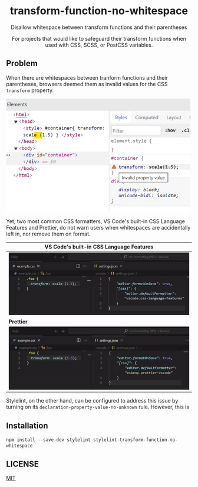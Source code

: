 <div align="center">

# transform-function-no-whitespace

Disallow whitespace between transform functions and their parentheses

For projects that would like to safeguard their transform functions when used with CSS, SCSS, or PostCSS variables.

</div>

<!-- to be added after the package is published -->
<!-- npm tag -->
<!-- coverage badge -->

## Problem

When there are whitespaces between tranform functions and their parentheses, browsers deemed them as invalid values for the CSS `transform` property.

<img src="asset/invalid_css.png" width="500">

Yet, two most common CSS formatters, VS Code's built-in CSS Language Features and Prettier, do not warn users when whitespaces are accidentally left in, nor remove them on format.

|VS Code's built-in CSS Language Features |
|---|
|![CSS Language Feature Format Behavior](/asset/css-format-behavior.gif) |
|**Prettier**|
|![Prettier Format Behavior](/asset/prettier-format-behavior.gif)|

Stylelint, on the other hand, can be configured to address this issue by turning on its `declaration-property-value-no-unknown` rule. However, this is

## Installation

```shell
npm install --save-dev stylelint stylelint-transform-function-no-whitespace
```

## LICENSE

[MIT](https://github.com/qwloh/stylelint-transform-function-no-whitespace/blob/main/LICENSE)
